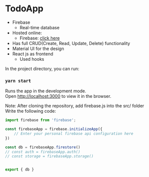 # TodoApp

* Firebase
  * Real-time database
* Hosted online:
  * Firebase: [click here](https://mytodo-ep.web.app)
* Has full CRUD(Create, Read, Update, Delete) functionality
* Material UI for the design
* React js as frontend
  * Used hooks



In the project directory, you can run:

### `yarn start`
Runs the app in the development mode.\
Open [http://localhost:3000](http://localhost:3000) to view it in the browser.

<!--
### Directory history
* [State of Todo app without material ui](https://github.com/ExciteProgrammer/todo-app/tree/e0c137ede133128ec7b3b474db7753f824b24c96)
* [State Todo app with material ui](https://github.com/ExciteProgrammer/todo-app/tree/2d9dc82a8e57b1e7ddf6d512ed08458b5a162791)
* [Fully functional CRUD state](https://github.com/ExciteProgrammer/todo-app/tree/8d629f9d1b7551c56c2a9f7be6f5ea1690aff367)](url)
-->

Note: After cloning the repository, add firebase.js into the src/ folder\
Write the following code:
```js
import firebase from 'firebase';

const firebaseApp = firebase.initializeApp({
    // Enter your personal firebase api configuration here
})

const db = firebaseApp.firestore()
// const auth = firebaseApp.auth()
// const storage = firebaseApp.storage()


export { db }
```
